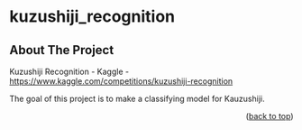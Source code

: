 # kuzushiji_recognition

<!-- ABOUT THE PROJECT -->
## About The Project

Kuzushiji Recognition - Kaggle -
https://www.kaggle.com/competitions/kuzushiji-recognition

The goal of this project is to make a classifying model for Kauzushiji.

<p align="right">(<a href="#top">back to top</a>)</p>
